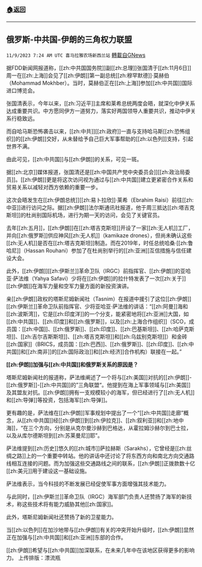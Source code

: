 ###  [:house:返回](README.md)
---


## 俄罗斯-中共国-伊朗的三角权力联盟
`11/9/2023 7:24 AM UTC 喜马拉雅农场新西兰站` [轉載自GNews](https://gnews.org/articles/1947965)

据FDD新闻网报道称，[[zh:中共国国务院]]副[[zh:总理]]张国清于[[zh:11月6日]]周一在[[zh:上海]]会见了[[zh:伊朗]]第一副总统[[zh:穆罕默德]]·莫赫伯（Mohammad Mokhber）。当时，莫赫伯正在[[zh:上海]]参加[[zh:中共国]]国际进口博览会。

张国清表示，今年以来，[[zh:习近平]]主席和莱希总统两度会晤，就深化中伊关系达成重要共识。中方愿同伊方一道努力，落实好两国领导人重要共识，推动中伊关系行稳致远。

而自哈马斯恐怖袭击以来，[[zh:中共]][[zh:政府]]一直与支持哈马斯[[zh:恐怖组织]]的[[zh:伊朗]]交好，从未替给予自己巨大军事帮助的[[zh:以色列]]支持，引起世界不满。

由此可见，[[zh:中共国]]与[[zh:伊朗]]的关系，可见一斑。

据[[zh:北京]]媒体报道，张国清还是[[zh:中国共产党中央委员会]][[zh:政治局委员]]。[[zh:伊朗]]更是将这次访问视为通过与[[zh:中共国]]建立更紧密合作关系和贸易关系以减轻对西方依赖的重要一步。

这次会晤发生在[[zh:伊朗总统]][[zh:易卜拉欣]]·莱希（Ebrahim Raisi）前往[[zh:中亚]]进行访问之际。据[[zh:伊朗]]法尔斯通讯社报道，他于周三抵达[[zh:塔吉克斯坦]]的杜尚别国际机场，进行为期一天的访问，会见了关键官员。

去年[[zh:五月]]，[[zh:伊朗]]在[[zh:塔吉克斯坦]]开设了一家[[zh:无人机]]工厂，并向[[zh:俄罗斯]]供应神风[[zh:无人机]]（kamikaze drones），但尚未确认这些[[zh:无人机]]是否在[[zh:塔吉克斯坦]]制造。而在2019年，时任总统哈桑·[[zh:鲁哈尼]]（Hassan Rouhani）参加了在杜尚别举行的[[zh:亚洲]]互信措施与信任建设大会。

此外，[[zh:伊朗]][[zh:伊斯兰]]革命卫队（IRGC）前指挥官、[[zh:伊朗]]的亚哈亚·萨法维（Yahya Safavi）少将在[[zh:伊朗]]的拉什特发表了一次[[zh:关于]][[zh:伊朗]]在海军力量和空军力量方面的新投资演讲。

亲[[zh:伊朗]]政权的塔斯尼姆新闻社（Tasnim）在报道中援引了这位[[zh:伊朗]][[zh:伊斯兰]]革命卫队前指挥官、少将亚哈亚·萨法维的讲话：“[[zh:阿曼]]海和[[zh:波斯湾]]，它是[[zh:印度洋]]的一个分支，能紧密地将[[zh:亚洲]]大国，如[[zh:中共国]]、[[zh:印度]]和[[zh:俄罗斯]]，以及[[zh:上海合作组织]]（SCO，成员国：[[zh:中国]]、[[zh:俄罗斯]]、[[zh:印度]]、[[zh:巴基斯坦]]、[[zh:哈萨克斯坦]]、[[zh:吉尔吉斯斯坦]]、[[zh:塔吉克斯坦]]和[[zh:乌兹别克斯坦]]）和金砖[[zh:国家]]（BRICS，成员国：[[zh:巴西]]、[[zh:俄罗斯]]、[[zh:印度]]、[[zh:中共国]]和[[zh:南非]]的[[zh:国际政治]]和[[zh:经济]]合作机构）联接在一起。”

**[[zh:伊朗]]加强与[[zh:中共国]]和俄****罗****斯关系的原因是？**

塔斯尼姆新闻社的报道称，萨法维阐述了一个将与[[zh:美国]]对抗的[[zh:伊朗]]\-[[zh:俄罗斯]]\-[[zh:中共国]]的”三角联盟“。他提到在海上军事领域与[[zh:美国]]及其盟友对抗。[[zh:伊朗]]拥有一支规模较小的海军，但已经进行了[[zh:无人机]]和[[zh:导弹]]等投资，包括海军[[zh:导弹]]。

更有趣的是，萨法维在[[zh:伊朗]]军事规划中提出了一个“[[zh:中共国]]走廊”概念，从[[zh:中共国]]经[[zh:伊朗]]到[[zh:伊拉克]]、[[zh:叙利亚]]和[[zh:地中海]]，“在三个方向，分别是从克尔曼沙赫到巴格达，从霍拉姆沙赫尔到巴士拉，以及从库尔德斯坦到[[zh:苏莱曼尼]]耶”。

萨法维提到[[zh:历史]]悠久的[[zh:城市]]萨拉赫斯（Sarakhs），它曾经是[[zh:丝绸之路]]上的一个重要中转站。他的讲话中还讨论了将东西方向和南北方向交通路线相互连接的问题。而为加强这些交通路线之间的联系，[[zh:伊朗]]正拨款数十亿[[zh:美元]]用于建设这一基础设施。

萨法维表示，当今科技的不断发展已经促使军事方面增强其技术能力。

与此同时，[[zh:伊斯兰]]革命卫队（IRGC）海军部门负责人还赞扬了海军的新技术，称这些技术将有能力威胁其他[[zh:国家]]。

此外，塔斯尼姆新闻社还赞扬了新的卫星能力。

当[[zh:以色列]]在加沙地带与[[zh:伊朗]]有关的冲突开始升级时，[[zh:伊朗]]显然正在加强与[[zh:中共国]]和[[zh:亚洲]]东部的合作。

[[zh:伊朗]]希望与[[zh:中共国]]加深联系，在未来几年中在该地区获得更多的影响力。
上传排版：漂流瓶
